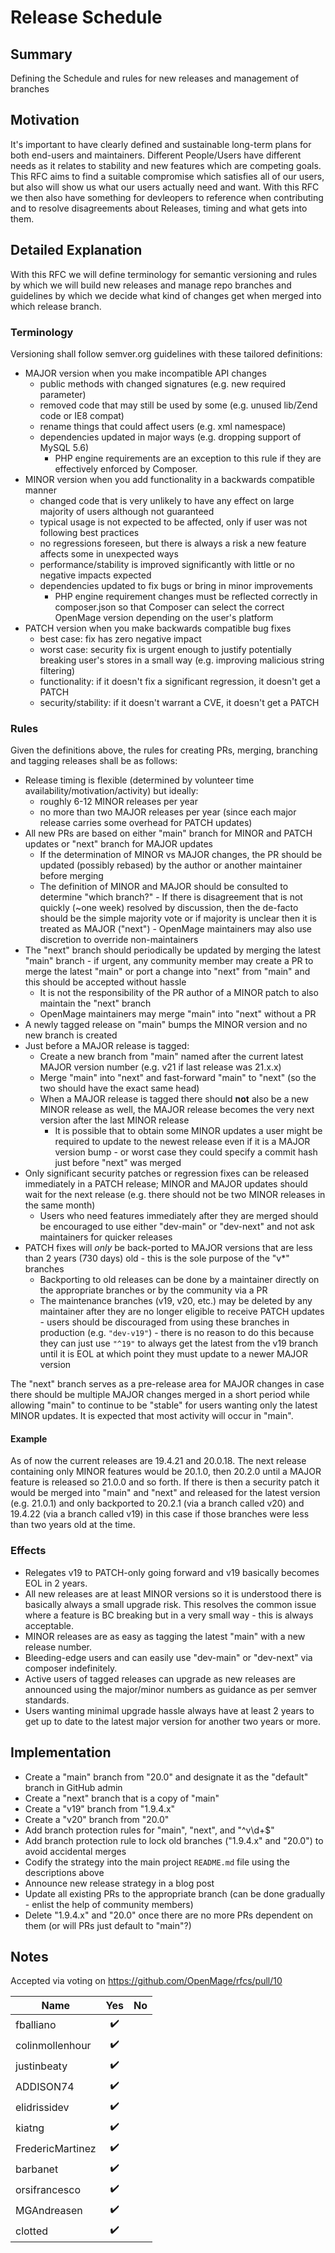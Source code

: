 # Release Schedule

## Summary

Defining the Schedule and rules for new releases and management of branches

## Motivation

It's important to have clearly defined and sustainable long-term plans for both end-users and maintainers.
Different People/Users have different needs as it relates to stability and new features which are competing goals.
This RFC aims to find a suitable compromise which satisfies all of our users, but also will show us what our users
actually need and want. With this RFC we then also have something for devleopers to reference when contributing and
to resolve disagreements about Releases, timing and what gets into them.

## Detailed Explanation

With this RFC we will define terminology for semantic versioning and rules by which we will build new releases and
manage repo branches and guidelines by which we decide what kind of changes get when merged into which release branch.

### Terminology

Versioning shall follow semver.org guidelines with these tailored definitions:

- MAJOR version when you make incompatible API changes
  - public methods with changed signatures (e.g. new required parameter)
  - removed code that may still be used by some (e.g. unused lib/Zend code or IE8 compat)
  - rename things that could affect users (e.g. xml namespace)
  - dependencies updated in major ways (e.g. dropping support of MySQL 5.6)
    - PHP engine requirements are an exception to this rule if they are effectively enforced by Composer.
- MINOR version when you add functionality in a backwards compatible manner
  - changed code that is very unlikely to have any effect on large majority of users although not guaranteed
  - typical usage is not expected to be affected, only if user was not following best practices
  - no regressions foreseen, but there is always a risk a new feature affects some in unexpected ways
  - performance/stability is improved significantly with little or no negative impacts expected
  - dependencies updated to fix bugs or bring in minor improvements
    - PHP engine requirement changes must be reflected correctly in composer.json so that Composer can select the correct OpenMage version depending on the user's platform
- PATCH version when you make backwards compatible bug fixes
  - best case: fix has zero negative impact
  - worst case: security fix is urgent enough to justify potentially breaking user's stores in a small way (e.g. improving malicious string filtering)
  - functionality: if it doesn't fix a significant regression, it doesn't get a PATCH
  - security/stability: if it doesn't warrant a CVE, it doesn't get a PATCH

### Rules

Given the definitions above, the rules for creating PRs, merging, branching and tagging releases shall be as follows:

- Release timing is flexible (determined by volunteer time availability/motivation/activity) but ideally:
  - roughly 6-12 MINOR releases per year
  - no more than two MAJOR releases per year (since each major release carries some overhead for PATCH updates)
- All new PRs are based on either "main" branch for MINOR and PATCH updates or "next" branch for MAJOR updates
  - If the determination of MINOR vs MAJOR changes, the PR should be updated (possibly rebased) by the author or another maintainer before merging
  - The definition of MINOR and MAJOR should be consulted to determine "which branch?" - If there is disagreement that is
    not quickly (~one week) resolved by discussion, then the de-facto should be the simple majority vote or if majority
    is unclear then it is treated as MAJOR ("next") - OpenMage maintainers may also use discretion to override non-maintainers
- The "next" branch should periodically be updated by merging the latest "main" branch - if urgent, any community member
  may create a PR to merge the latest "main" or port a change into "next" from "main" and this should be accepted without hassle
  - It is not the responsibility of the PR author of a MINOR patch to also maintain the "next" branch
  - OpenMage maintainers may merge "main" into "next" without a PR
- A newly tagged release on "main" bumps the MINOR version and no new branch is created
- Just before a MAJOR release is tagged:
  - Create a new branch from "main" named after the current latest MAJOR version number (e.g. v21 if last release was 21.x.x)
  - Merge "main" into "next" and fast-forward "main" to "next" (so the two should have the exact same head)
  - When a MAJOR release is tagged there should **not** also be a new MINOR release as well, the MAJOR release becomes the
    very next version after the last MINOR release
    - It is possible that to obtain some MINOR updates a user might be required to update to the newest release even if it
      is a MAJOR version bump - or worst case they could specify a commit hash just before "next" was merged
- Only significant security patches or regression fixes can be released immediately in a PATCH release; MINOR and MAJOR
  updates should wait for the next release (e.g. there should not be two MINOR releases in the same month)
  - Users who need features immediately after they are merged should be encouraged to use either "dev-main" or "dev-next"
    and not ask maintainers for quicker releases
- PATCH fixes will *only* be back-ported to MAJOR versions that are less than 2 years (730 days) old - this is the sole
  purpose of the "v*" branches
  - Backporting to old releases can be done by a maintainer directly on the appropriate branches or by the community via a PR
  - The maintenance branches (v19, v20, etc.) may be deleted by any maintainer after they are no longer eligible to receive
    PATCH updates - users should be discouraged from using these branches in production (e.g. `"dev-v19"`) - there is no reason
    to do this because they can just use `"^19"` to always get the latest from the v19 branch until it is EOL at which point
    they must update to a newer MAJOR version

The "next" branch serves as a pre-release area for MAJOR changes in case there should be multiple MAJOR changes merged in
a short period while allowing "main" to continue to be "stable" for users wanting only the latest MINOR updates. It is
expected that most activity will occur in "main".

#### Example

As of now the current releases are 19.4.21 and 20.0.18. The next release containing only MINOR features would be 20.1.0, then 20.2.0
until a MAJOR feature is released so 21.0.0 and so forth. If there is then a security patch it would be merged into "main" and "next"
and released for the latest version (e.g. 21.0.1) and only backported to 20.2.1 (via a branch called v20) and 19.4.22 (via a branch called v19) in this case
if those branches were less than two years old at the time.

### Effects

- Relegates v19 to PATCH-only going forward and v19 basically becomes EOL in 2 years.
- All new releases are at least MINOR versions so it is understood there is basically always a small upgrade risk. This resolves 
  the common issue where a feature is BC breaking but in a very small way - this is always acceptable.
- MINOR releases are as easy as tagging the latest "main" with a new release number. 
- Bleeding-edge users and can easily use "dev-main" or "dev-next" via composer indefinitely.
- Active users of tagged releases can upgrade as new releases are announced using the major/minor numbers as guidance as per semver standards.
- Users wanting minimal upgrade hassle always have at least 2 years to get up to date to the latest major version for another two years or more.

## Implementation

- Create a "main" branch from "20.0" and designate it as the "default" branch in GitHub admin
- Create a "next" branch that is a copy of "main"
- Create a "v19" branch from "1.9.4.x"
- Create a "v20" branch from "20.0"
- Add branch protection rules for "main", "next", and "^v\d+$"
- Add branch protection rule to lock old branches ("1.9.4.x" and "20.0") to avoid accidental merges
- Codify the strategy into the main project `README.md` file using the descriptions above
- Announce new release strategy in a blog post
- Update all existing PRs to the appropriate branch (can be done gradually - enlist the help of community members)
- Delete "1.9.4.x" and "20.0" once there are no more PRs dependent on them (or will PRs just default to "main"?)


## Notes

Accepted via voting on https://github.com/OpenMage/rfcs/pull/10


| **Name**         | **Yes** | **No** |
|------------------|:-------:|:------:|
| fballiano        | ✔️      |        |
| colinmollenhour  | ✔️      |        |
| justinbeaty      | ✔️      |        |
| ADDISON74        | ✔️      |        |
| elidrissidev     | ✔️      |        |
| kiatng           | ✔️      |        |
| FredericMartinez | ✔️      |
| barbanet         | ✔️      |        |
| orsifrancesco    | ✔️      |        |
| MGAndreasen      | ✔️      |        |
| clotted          | ✔️      |        |
